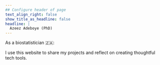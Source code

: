 ```yaml
---
## Configure header of page
text_align_right: false
show_title_as_headline: false
headline: |
  Azeez Adeboye (PhD)
---
```


<!-- this is a subheadline -->
As a biostatistician  🇿🇦: 

I use this website to share my projects and reflect on creating thoughtful tech tools.
